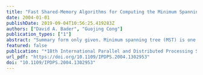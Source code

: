 ```yaml
---
title: "Fast Shared-Memory Algorithms for Computing the Minimum Spanning Forest of Sparse Graphs"
date: 2004-01-01
publishDate: 2019-09-04T10:56:25.419283Z
authors: ["David A. Bader", "Guojing Cong"]
publication_types: ["1"]
abstract: "Summary form only given. Minimum spanning tree (MST) is one of the most studied combinatorial problems with practical applications in VLSI layout, wireless communication, and distributed networks, recent problems in biology and medicine such as cancer detection, medical imaging, and proteomics, and national security and bioterrorism such as detecting the spread of toxins through populations in the case of biological/chemical warfare. Most of the previous attempts for improving the speed of MST using parallel computing are too complicated to implement or perform well only on special graphs with regular structure. We design and implement four parallel MST algorithms (three variations of Boruvka plus our new approach) for arbitrary sparse graphs that for the first time give speedup when compared with the best sequential algorithm. In fact, our algorithms also solve the minimum spanning forest problem. We provide an experimental study of our algorithms on symmetric multiprocessors such as IBM's p690/Regatta and Sun's Enterprise servers. Our new implementation achieves good speedups over a wide range of input graphs with regular and irregular structures, including the graphs used by previous parallel MST studies. For example, on an arbitrary random graph with IM vertices and 20M edges, our new approach achieves a speedup of 5 using 8 processors. "
featured: false
publication: "*18th International Parallel and Distributed Processing Symposium (IPDPS 2004), 26-30 April 2004, Santa Fe, NM*"
url_pdf: "https://doi.org/10.1109/IPDPS.2004.1302953"
doi: "10.1109/IPDPS.2004.1302953"
---
```



